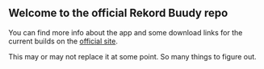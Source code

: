 ## Welcome to the official Rekord Buudy repo

You can find more info about the app and some download links for the current builds on the [official site](https://rekordbuddy.org).

This may or may not replace it at some point. So many things to figure out.
